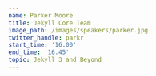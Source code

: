 ```yaml
---
name: Parker Moore
title: Jekyll Core Team
image_path: /images/speakers/parker.jpg
twitter_handle: parkr
start_time: '16.00'
end_time: '16.45'
topic: Jekyll 3 and Beyond
---
```

